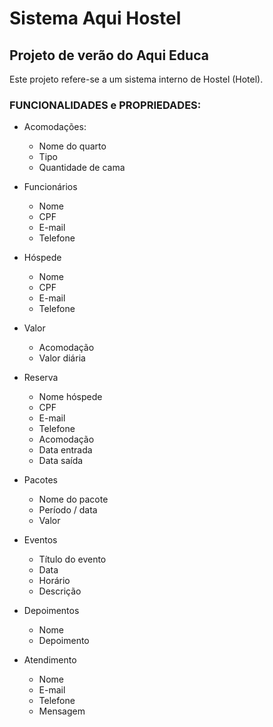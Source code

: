 # Sistema Aqui Hostel

## Projeto de verão do Aqui Educa

Este projeto refere-se a um sistema interno de Hostel (Hotel).



### FUNCIONALIDADES e PROPRIEDADES:

- Acomodações:
    - Nome do quarto
    - Tipo
    - Quantidade de cama


- Funcionários
    - Nome
    - CPF
    - E-mail
    - Telefone
    
    
- Hóspede
    - Nome
    - CPF
    - E-mail
    - Telefone
    
    
- Valor
    - Acomodação
    - Valor diária
    
    
- Reserva
    - Nome hóspede
    - CPF
    - E-mail
    - Telefone
    - Acomodação
    - Data entrada
    - Data saída
    

- Pacotes
    - Nome do pacote
    - Período / data
    - Valor
    
    
- Eventos
    - Título do evento
    - Data
    - Horário
    - Descrição
    
    
- Depoimentos
    - Nome
    - Depoimento
    
    
- Atendimento
    - Nome
    - E-mail
    - Telefone
    - Mensagem
